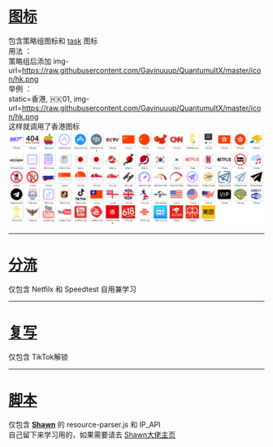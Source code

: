 # [图标](/icon)
包含策略组图标和 [task](/cron) 图标  
用法 ：  
策略组后添加 img-url=https://raw.githubusercontent.com/Gavinuuup/QuantumultX/master/icon/hk.png  
举例 ：  
static=香港, 🇭🇰01, img-url=https://raw.githubusercontent.com/Gavinuuup/QuantumultX/master/icon/hk.png  
这样就调用了香港图标
![Alt text](https://github.com/Gavinuuup/QuantumultX/blob/master/icon/show/show.png)  
***  
# [分流](/Filter)
仅包含 Netfilx 和 Speedtest 自用兼学习  
***  
# [复写](/Rewrite)
仅包含 TikTok解锁  
***  
# [脚本](/Script)
仅包含 **[Shawn](https://github.com/KOP-XIAO)** 的 resource-parser.js 和 IP_API  
自己留下来学习用的，如果需要请去 [Shawn大佬主页](https://github.com/KOP-XIAO"悬停显示")
